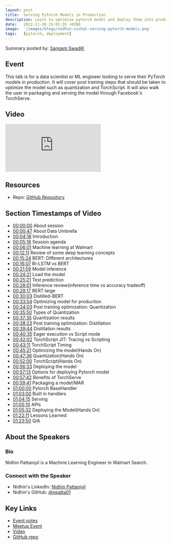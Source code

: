 ```yaml
---
layout: post
title:  Serving PyTorch Models in Production
description: Learn to optimize pytorch model and deploy them into production
date:   2022-11-20 15:01:35 +0300
image:  '/images/blogs/nidhin-vishal-serving-pytorch-models.png'
tags:   [pytorch, deployment]
---
```


Summary posted by: [Sangam SwadiK](https://www.linkedin.com/in/sangam-swadi-k/)

## Event
This talk is for a data scientist or ML engineer looking to serve their PyTorch models in production. It will cover post training steps that should be taken to optimize the model such as quantization and TorchScript. It will also walk the user in packaging and serving the model through Facebook's TorchServe.

## Video
<p>
<iframe src="https://www.youtube.com/embed/fx_NaKwFYbg" loading="lazy" frameborder="0" allowfullscreen></iframe>
</p>

## Resources
- Repo: [GitHub Repository](https://github.com/npatta01/pytorch-serving-workshop)

## Section Timestamps of Video  
- [00:00:00](https://www.youtube.com/watch?v=fx_NaKwFYbg&t=0s) About session
- [00:00:47](https://www.youtube.com/watch?v=fx_NaKwFYbg&t=47s) About Data Umbrella
- [00:04:18](https://www.youtube.com/watch?v=fx_NaKwFYbg&t=258s) Introduction
- [00:05:16](https://www.youtube.com/watch?v=fx_NaKwFYbg&t=316s) Session agenda
- [00:06:01](https://www.youtube.com/watch?v=fx_NaKwFYbg&t=361s) Machine learning at Walmart
- [00:12:11](https://www.youtube.com/watch?v=fx_NaKwFYbg&t=731s) Review of some deep learning concepts
- [00:15:24](https://www.youtube.com/watch?v=fx_NaKwFYbg&t=924s) BERT: Different architectures
- [00:16:07](https://www.youtube.com/watch?v=fx_NaKwFYbg&t=967s) Bi-LSTM vs BERT
- [00:21:59](https://www.youtube.com/watch?v=fx_NaKwFYbg&t=1319s) Model inference
- [00:24:21](https://www.youtube.com/watch?v=fx_NaKwFYbg&t=1461s) Load the model
- [00:25:21](https://www.youtube.com/watch?v=fx_NaKwFYbg&t=1521s) Test prediction
- [00:28:01](https://www.youtube.com/watch?v=fx_NaKwFYbg&t=1681s) Inference review(inference time vs accuracy tradeoff)
- [00:29:17](https://www.youtube.com/watch?v=fx_NaKwFYbg&t=1757s) BERT large
- [00:30:03](https://www.youtube.com/watch?v=fx_NaKwFYbg&t=1803s) Distilled-BERT
- [00:33:54](https://www.youtube.com/watch?v=fx_NaKwFYbg&t=2034s) Optimizing model for production
- [00:34:03](https://www.youtube.com/watch?v=fx_NaKwFYbg&t=2043s) Post training optimization: Quantization
- [00:35:50](https://www.youtube.com/watch?v=fx_NaKwFYbg&t=2150s) Types of Quantization
- [00:37:35](https://www.youtube.com/watch?v=fx_NaKwFYbg&t=2255s) Quantization results
- [00:38:23](https://www.youtube.com/watch?v=fx_NaKwFYbg&t=2303s) Post training optimization: Distillation
- [00:39:44](https://www.youtube.com/watch?v=fx_NaKwFYbg&t=2384s) Distillation results
- [00:40:35](https://www.youtube.com/watch?v=fx_NaKwFYbg&t=2435s) Eager execution vs Script mode
- [00:42:02](https://www.youtube.com/watch?v=fx_NaKwFYbg&t=2522s) TorchScript JIT: Tracing vs Scripting
- [00:43:11](https://www.youtube.com/watch?v=fx_NaKwFYbg&t=2591s) TorchScript Timing
- [00:45:21](https://www.youtube.com/watch?v=fx_NaKwFYbg&t=2721s) Optimizing the model(Hands On)
- [00:47:36](https://www.youtube.com/watch?v=fx_NaKwFYbg&t=2856s) Quantization(Hands On)
- [00:52:00](https://www.youtube.com/watch?v=fx_NaKwFYbg&t=3120s) TorchScript(Hands On)
- [00:56:33](https://www.youtube.com/watch?v=fx_NaKwFYbg&t=3393s) Deploying the model
- [00:57:13](https://www.youtube.com/watch?v=fx_NaKwFYbg&t=3433s) Options for deploying Pytorch model
- [00:57:42](https://www.youtube.com/watch?v=fx_NaKwFYbg&t=3462s) Benefits of TorchServe
- [00:59:41](https://www.youtube.com/watch?v=fx_NaKwFYbg&t=3581s) Packaging a model/MAR
- [01:00:00](https://www.youtube.com/watch?v=fx_NaKwFYbg&t=3600s) Pytorch BaseHandler
- [01:03:00](https://www.youtube.com/watch?v=fx_NaKwFYbg&t=3780s) Built in handlers
- [01:04:15](https://www.youtube.com/watch?v=fx_NaKwFYbg&t=3855s) Serving
- [01:05:10](https://www.youtube.com/watch?v=fx_NaKwFYbg&t=3910s) APIs
- [01:05:32](https://www.youtube.com/watch?v=fx_NaKwFYbg&t=3932s) Deploying the Model(Hands On)
- [01:22:11](https://www.youtube.com/watch?v=fx_NaKwFYbg&t=4931s) Lessons Learned
- [01:23:50](https://www.youtube.com/watch?v=fx_NaKwFYbg&t=5030s) Q/A

## About the Speakers
### Bio
Nidhin Pattaniyil is a Machine Learning Engineer in Walmart Search.

### Connect with the Speaker
- Nidhin's LinkedIn: [Nidhin Pattaniyil](https://www.linkedin.com/in/nidhinpattaniyil/)
- Nidhin's GitHub: [@npatta01](https://github.com/npatta01)

## Key Links
- [Event notes](https://github.com/data-umbrella/event-transcripts/blob/main/2022/59-nidhin-pytorch.md)
- [Meetup Event](https://www.meetup.com/data-umbrella/events/286639683/)
- [Video](https://www.youtube.com/watch?v=fx_NaKwFYbg)
- [GitHub repo](https://github.com/npatta01/pytorch-serving-workshop)
